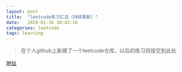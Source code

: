 ```yaml
---
layout: post
title:  "leetcode练习汇总（持续更新）"
date:   2019-01-16 10:42:10
categories: leetcode
tags: learning 
---
```



> 在个人github上新建了一个leetcode仓库，以后的练习将提交到此处


[地址](https://github.com/csxiaoshang/leetcode)
